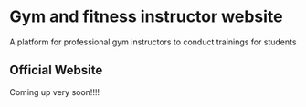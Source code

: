 # Gym and fitness instructor website

   A platform for professional gym instructors to conduct trainings for students
    
## Official Website

Coming up very soon!!!!